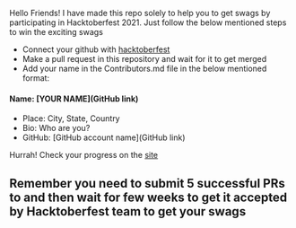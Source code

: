 Hello Friends! I have made this repo solely to help you to get swags by participating in Hacktoberfest 2021.
Just follow the below mentioned steps to win the exciting swags
- Connect your github with [hacktoberfest](https://hacktoberfest.digitalocean.com/)
- Make a pull request in this repository and wait for it to get merged
- Add your name in the Contributors.md file in the below mentioned format:

#### Name: [YOUR NAME](GitHub link)
- Place: City, State, Country
- Bio: Who are you?
- GitHub: [GitHub account name](GitHub link)


Hurrah! Check your progress on the [site](https://hacktoberfest.digitalocean.com/)

## Remember you need to submit 5 successful PRs to and then wait for few weeks to get it accepted by Hacktoberfest team to get your swags
